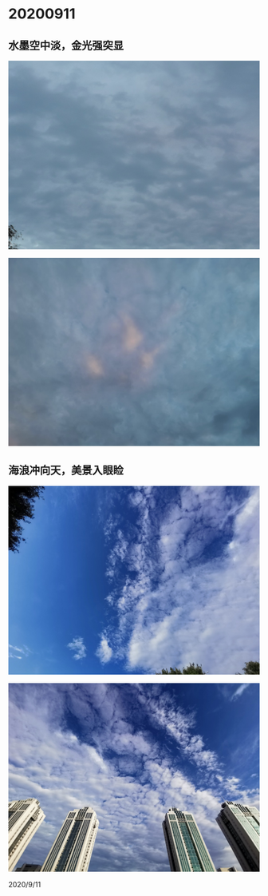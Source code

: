 # 20200911

## 水墨空中淡，金光强突显
![](../../../assets/001/IMG_20200911_055638.jpg)

![](../../../assets/001/IMG_20200911_055959.jpg)

## 海浪冲向天，美景入眼睑
![](../../../assets/001/IMG_20200911_071030.jpg)

![](../../../assets/001/IMG_20200911_071055.jpg)

2020/9/11
